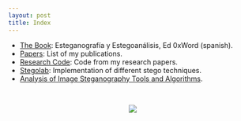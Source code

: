 ```yaml
---
layout: post
title: Index
---
```


- [The Book](http://0xword.com/es/libros/64-esteganografia-y-estegoanalisis.html): 
  Esteganografía y Estegoanálisis, Ed 0xWord (spanish).
- [Papers](http://pages.daniellerch.me/publications/): List of my publications.
- [Research Code](http://github.com/daniellerch/papers_code): Code from my research papers.
- [Stegolab](http://github.com/daniellerch/stegolab): Implementation of different stego techniques.
- [Analysis of Image Steganography Tools and Algorithms](http://pages.daniellerch.me/stego_tools/).

<br><center><img src='http://imgs.xkcd.com/comics/security.png'></center>

